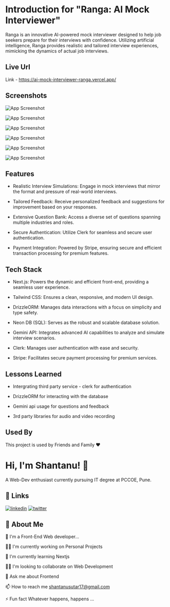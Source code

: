 
# Introduction for "Ranga: AI Mock Interviewer"

Ranga is an innovative AI-powered mock interviewer designed to help job seekers prepare for their interviews with confidence. Utilizing artificial intelligence, Ranga provides realistic and tailored interview experiences, mimicking the dynamics of actual job interviews.

## Live Url 
Link - https://ai-mock-interviewer-ranga.vercel.app/

## Screenshots

![App Screenshot](https://i.ibb.co/Csjxrrf/Screenshot-2024-07-08-203950.png)

![App Screenshot](https://i.ibb.co/1XL9vxY/Screenshot-2024-07-08-204056.png)

![App Screenshot](https://i.ibb.co/Tk5m4XV/Screenshot-2024-07-08-204133.png)

![App Screenshot](https://i.ibb.co/CbrwPkK/Screenshot-2024-07-08-204227.png)

![App Screenshot](https://i.ibb.co/qYKDNvy/Screenshot-2024-07-08-204437.png)

![App Screenshot](https://i.ibb.co/stkVxM4/Screenshot-2024-07-08-204454.png)



## Features

- Realistic Interview Simulations: Engage in mock interviews that mirror the format and pressure of real-world interviews.

- Tailored Feedback: Receive personalized feedback and suggestions for improvement based on your responses.

- Extensive Question Bank: Access a diverse set of questions spanning multiple industries and roles.

- Secure Authentication: Utilize Clerk for seamless and secure user authentication.

- Payment Integration: Powered by Stripe, ensuring secure and efficient transaction processing for premium features.


## Tech Stack

- Next.js: Powers the dynamic and efficient front-end, providing a seamless user experience.

- Tailwind CSS: Ensures a clean, responsive, and modern UI design.

- DrizzleORM: Manages data interactions with a focus on simplicity and type safety.

- Neon DB (SQL): Serves as the robust and scalable database solution.

- Gemini API: Integrates advanced AI capabilities to analyze and simulate interview scenarios.

- Clerk: Manages user authentication with ease and security.

- Stripe: Facilitates secure payment processing for premium services.


## Lessons Learned

- Intergrating third party service - clerk for authentication 

- DrizzleORM for interacting with the database

- Gemini api usage for questions and feedback

- 3rd party libraries for audio and video recording 


## Used By

This project is used by Friends and Family ❤

# Hi, I'm Shantanu! 👋

A Web-Dev enthusiast currently pursuing IT degree at PCCOE, Pune.
## 🔗 Links

[![linkedin](https://img.shields.io/badge/linkedin-0A66C2?style=for-the-badge&logo=linkedin&logoColor=white)](https://www.linkedin.com/in/shantanu-sutar-425591238/)
[![twitter](https://img.shields.io/badge/twitter-1DA1F2?style=for-the-badge&logo=twitter&logoColor=white)](https://twitter.com/ShantanuSutar17)


## 🚀 About Me
👦 I'm a Front-End Web developer...

👩‍💻 I'm currently working on Personal Projects

🧠 I'm currently learning Nextjs

👯‍♀️ I'm looking to collaborate on Web Development

💬 Ask me about Frontend

📫 How to reach me shantanusutar17@gmail.com

⚡️ Fun fact Whatever happens, happens ...